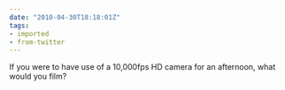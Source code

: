 ```yaml
---
date: "2010-04-30T18:18:01Z"
tags:
- imported
- from-twitter
---
```

If you were to have use of a 10,000fps HD camera for an afternoon, what would you film?
